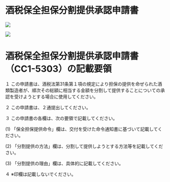 # 酒税保全担保分割提供承認申請書

![](https://www.nta.go.jp/tmp/186f7432-7917-4420-ad6d-d77bd5aaaf71/images/2fd0610981166a970e53feb29c1e43682121ebbb67a099a84f8f7db27652269f.jpg)

![](https://www.nta.go.jp/tmp/186f7432-7917-4420-ad6d-d77bd5aaaf71/images/59cea9765b1b4ab00202f9c3add4eef631c7dcafaa16ae30b0b27d489804c4d6.jpg)

# 酒税保全担保分割提供承認申請書（CC1-5303）の記載要領

１ この申請書は、酒税法第31条第１項の規定により担保の提供を命ぜられた酒類製造者が、順次その総額に相当する金額を分割して提供することについての承認を受けようとする場合に使用してください。

２ この申請書は、２通提出してください。

３ この申請書の各欄は、次の要領で記載してください。

(1) 「保全担保提供命令」欄は、交付を受けた命令通知書に基づいて記載してください。

(2) 「分割提供の方法」欄は、分割して提供しようとする方法等を記載してください。

(3) 「分割提供の理由」欄は、具体的に記載してください。

４ ※印欄は記載しないでください。
